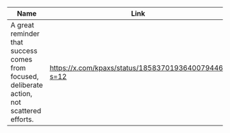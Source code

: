 | Name        | Link           | 
| ------------- | ------------ | 
| A great reminder that success comes from focused, deliberate action, not scattered efforts. | https://x.com/kpaxs/status/1858370193640079446?s=12 |
